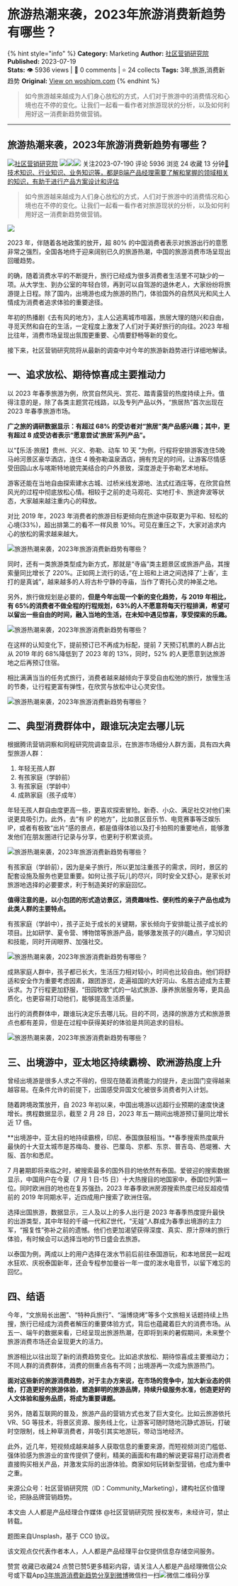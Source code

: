 # 旅游热潮来袭，2023年旅游消费新趋势有哪些？
{% hint style="info" %}
**Category:** Marketing
**Author:** [社区营销研究院](https://www.woshipm.com/u/1210798)
**Published:** 2023-07-19  
**Stats:** 👁️ 5936 views | 💬 0 comments | ⭐ 24 collects
**Tags:** 3年,旅游,消费新趋势
**Original:** [View on woshipm.com](https://www.woshipm.com/marketing/5869195.html)
{% endhint %}
> 如今旅游越来越成为人们身心放松的方式，人们对于旅游中的消费情况和心境也在不停的变化。让我们一起看一看作者对旅游现状的分析，以及如何利用好这一消费新趋势做营销。

---

## 旅游热潮来袭，2023年旅游消费新趋势有哪些？

[![](https://static.woshipm.com/view/2022112916184892281.jpg?imageView2/1/w/72/h/72/q/100)](https://www.woshipm.com/u/1210798)[社区营销研究院](https://www.woshipm.com/u/1210798) ![](https://static.woshipm.com/tag/1122_1@2x.png)![](https://static.woshipm.com/tag/2104_1@2x.png)![](https://static.woshipm.com/tag/2203_1@2x.png) 关注2023-07-190 评论 5936 浏览 24 收藏 13 分钟[🔗 技术知识、行业知识、业务知识等，都是B端产品经理需要了解和掌握的领域相关的知识，有助于进行产品方案设计和评估](https://ke.qidianla.com/courses/bcpm)

> 如今旅游越来越成为人们身心放松的方式，人们对于旅游中的消费情况和心境也在不停的变化。让我们一起看一看作者对旅游现状的分析，以及如何利用好这一消费新趋势做营销。

![](https://image.woshipm.com/2023/04/13/c6e5067c-d9e9-11ed-9d7a-00163e0b5ff3.jpg)

2023 年，伴随着各地政策的放开，超 80% 的中国消费者表示对旅游出行的意愿非常之强烈，全国各地终于迎来阔别已久的旅游热潮，中国的旅游消费市场呈现出回暖趋势。

的确，随着消费水平的不断提升，旅行已经成为很多消费者生活里不可缺少的一项。从大学生、到办公室的年轻白领，再到可以自驾游的退休老人，大家纷纷将旅游提上日程。除了国内，出境游也成为旅游的热门，体验国外的自然风光和风土人情成为消费者追求体验的重要途径。

年初的热播剧《去有风的地方》，主人公逃离城市喧嚣，旅居大理的随兴和自由，寻觅天然和自在的生活，一定程度上激发了人们对于美好旅行的向往。2023 年相比往年，消费市场呈现出氛围更重要、心情要舒畅等新的变化。

接下来，社区营销研究院将从最新的调查中对今年的旅游新趋势进行详细地解读。

## 一、追求放松、期待惊喜成主要推动力

以 2023 年春季旅游为例，欣赏自然风光、赏花、踏青露营的热度持续上升。值得注意的是，除了各类主题赏花线路，以及专列产品以外，“旅居热”首次出现在 2023 年春季旅游市场。

**广之旅的调研数据显示：有超过 68% 的受访者对“旅居”类产品感兴趣；其中，更有超过 8 成受访者表示“愿意尝试‘旅居’系列产品”。**

以“【乐活·旅居】贵州、兴义、弥勒、动车 10 天 ”为例，行程将安排游客连住5晚马岭河景区豪华酒店，连住 4 晚弥勒温泉酒店，拥有充足的时间，让游客尽情感受田园山水与喀斯特地貌完美结合的户外景致，深度游走于弥勒艺术地标。

游客还能在当地自由探索建水古城、过桥米线发源地、法式红酒庄等，在欣赏自然风光的过程中彻底放松心情。相较于之前的走马观花、实地打卡、旅途奔波等状态，大家越来越注重内心的释放。

对比 2019 年，2023 年消费者的旅游目标更倾向在旅途中获取更为平和、轻松的心境(33%)，超出排第二的看不一样风景 10%。可见在重压之下，大家对追求内心的放松的需求越来越大。

![旅游热潮来袭，2023年旅游消费新趋势有哪些？](https://image.woshipm.com/wp-files/2023/07/1YVmL3zsZUX0RHqA6B06.png)

同时，还有一类旅游类型成为新方式，那就是“寺庙”类主题景区或旅游产品，其搜索量同比增长了 220%。正如网上流行的话，”在上班和上进之间选择了’上香’，主打的是真诚”，越来越多的人将古朴宁静的寺庙，当作了寄托心灵的神圣之地。

另外，旅行做规划是必要的，**但是今年出现一个新的变化趋势，与 2019 年相比，有 65%的消费者不做全程的行程规划，63%的人不愿意将每天行程排满，希望可以留出一些自由的时间，融入当地的生活，在未知中遇见惊喜，享受探索的乐趣。**

![旅游热潮来袭，2023年旅游消费新趋势有哪些？](https://image.woshipm.com/wp-files/2023/07/P2h7NGme5elNu2l4RJUo.png)

在这样的认知变化下，提前预订已不再成为标配，提前 7 天预订机票的人群占比从 2019 年的 68%降低到了 2023 年的 13%，同时，52% 的人更愿意到达旅游地之后再预订住宿。

相比满满当当的任务式旅行，消费者越来越倾向于享受自由松弛的旅行，放慢生活的节奏，让行程更富有弹性，在欣赏与放松中让心灵安住。

![旅游热潮来袭，2023年旅游消费新趋势有哪些？](https://image.woshipm.com/wp-files/2023/07/Yqq3A8pc5a1DT3jiqv9F.png)

## 二、典型消费群体中，跟谁玩决定去哪儿玩

根据腾讯营销洞察和同程研究院调查显示，在旅游市场细分人群方面，具有四大典型旅游人群：

1.  年轻无孩人群
2.  有孩家庭（学龄前）
3.  有孩家庭（学龄中）
4.  成熟家庭（孩子成年）

年轻无孩人群自由度更高一些，更喜欢探索冒险。新奇、小众、满足社交对他们来说更具吸引力。此外，去“有 IP 的地方”，比如景区音乐节、电竞赛事等泛娱乐 IP，或者有极致“出片”感的景点，都是值得体验以及打卡拍照的重要地点，能够激发他们在朋友圈进行记录与分享，也更利于积累谈资。

![旅游热潮来袭，2023年旅游消费新趋势有哪些？](https://image.woshipm.com/wp-files/2023/07/kLzQdYMqeEZ8jgtGQrq2.png)

有孩家庭（学龄前），因为是亲子旅行，所以更加注重孩子的需求，同时，景区的配套设施及服务也更显重要。如何让孩子玩儿的尽兴，同时安全又舒心，是家长对旅游地选择的必要要求，利于制造美好的家庭回忆。

**值得注意的是，以小包团的形式造访景区，消费趣味性、便利性的亲子产品也成为此类人群的主要特点。**

有孩家庭（学龄中），孩子正处于成长的关键期，家长倾向于安排能让孩子成长的项目。比如研学、夏令营、博物馆等旅游产品，能够激发孩子的兴趣点，学习知识和技能，同时开阔眼界、加强社交。

![旅游热潮来袭，2023年旅游消费新趋势有哪些？](https://image.woshipm.com/wp-files/2023/07/FuhJrQdzomAwD0YZUadm.png)

成熟家庭人群中，孩子都已长大，生活压力相对较小，时间也比较自由。他们将舒适和安全作为重要考虑因素，跟团游览，走遍祖国的大好河山、名胜古迹成为主要诉求。为了行程更加舒服，“田园牧歌”式的一站式旅游、康养旅居服务等，更具品质化，也更容易打动他们，能够提高生活质量。

出行的消费群体中，跟谁玩决定乐去哪儿玩。目的不同，选择的旅游方式和旅游景点也都有差异，但是在过程中获得美好的体验是共同追求的目标。

![旅游热潮来袭，2023年旅游消费新趋势有哪些？](https://image.woshipm.com/wp-files/2023/07/bkqHGnDsAyqJCRJSdUmr.png)

## 三、出境游中，亚太地区持续霸榜、欧洲游热度上升

曾经出境游是很多人求之不得的，但现在随着消费能力的提升，走出国门变得越来越容易。在条件允许的前提下，出国感受异国文化被很多消费者列入计划。

随着跨境政策放开，自 2023 年初以来，中国出境游以远超行业预期的速度快速增长。携程数据显示，截至 2 月 28 日，2023 年五一期间出境游预订量同比增长近 17 倍。

**出境游中，亚太目的地持续霸榜，印尼、泰国旗鼓相当。**春季搜索热度飙升最快的十大亚太城市是苏梅岛、曼谷、巴厘岛、京都、东京、普吉岛、芭堤雅、大阪、首尔和悉尼。

7 月暑期即将来临之时，被搜索最多的国外目的地依然有泰国。爱彼迎的搜索数据显示，中国用户在今夏（7 月 1 日-15 日）十大热搜目的地国家中，泰国位列第一位。同时欧洲目的地也在复苏强劲，2023 年春季欧洲房源搜索热度已经反超疫情前的 2019 年同期水平，近四成用户搜索了欧洲住宿。

选择出国旅游，数据显示，三人及以上的多人出行是 2023 年春季热度提升最快的出游类型，其中年轻的千禧一代和Z世代，“无娃”人群成为春季出境游的主力军，“报复性”弥补之前的遗憾。他们也更加渴望获得深度、真实、原汁原味的旅行体验，有时候会可以选择当地的节日盛会去旅游。

以泰国为例，两成以上的用户选择在泼水节前后前往泰国游玩，和本地居民一起戏水狂欢、庆祝泰国新年，还会专程参加曼谷一年一度的泼水电音节，以留下难忘的回忆。

## 四、结语

今年，“文旅局长出圈”、“特种兵旅行”、“淄博烧烤”等多个文旅相关话题持续上热搜，旅行已经成为消费者解压的重要体验方式，背后也蕴藏着巨大的消费市场。从五一、端午的数据来看，已经呈现出旅游热潮，在即将到来的暑假期间，未来整个旅游消费市场还会呈现更大的活力。

旅游相比以往出现了新的消费趋势变化。比如追求放松、期待惊喜成主要推动力；不同人群的消费群体，消费的侧重点各有不同；出境游再一次成为旅游热门。

**面对这些新的旅游消费趋势，对于主办方来说，在市场的竞争中，加大新业态的供给，打造更好的旅游体验，塑造鲜明的旅游品牌，持续升级服务水准，创造更好的人文体验和服务品质，将成为重要课题。**

另外，随着互联网的普及，旅游产品的营销方式也发了巨大变化。比如云旅游依托 VR、5G 等技术，将景区资源、服务线上化，让游客可随时随地沉静式游玩，打破时空限制，线上种草消费者，并吸引其实地游玩，带动当地经济。

此外，近几年，短视频成越来越多人获取信息的重要来源，而短视频浏览门槛低、强体验感为旅游业的宣传提供了便利，精美的画面和有趣的解说更容易打动消费者直接购买相关产品，并激发实际的出游体验。商家如何玩转新型营销，也成为重中之重。

来源公众号：社区营销研究院（ID：Community\_Marketing），建构社区价值理论，把脉品牌营销趋势。

本文由 人人都是产品经理合作媒体 @社区营销研究院 授权发布，未经许可，禁止转载。

题图来自Unsplash，基于 CC0 协议。

该文观点仅代表作者本人，人人都是产品经理平台仅提供信息存储空间服务。

赞赏 收藏已收藏24 点赞已赞5更多精彩内容，请关注人人都是产品经理微信公众号或下载App[3年](https://www.woshipm.com/tag/3%e5%b9%b4)[旅游](https://www.woshipm.com/tag/%e6%97%85%e6%b8%b8)[消费新趋势](https://www.woshipm.com/tag/%e6%b6%88%e8%b4%b9%e6%96%b0%e8%b6%8b%e5%8a%bf)[分享到微博](https://service.weibo.com/share/share.php?appkey=2775287854&title=旅游热潮来袭，2023年旅游消费新趋势有哪些？&url=https://www.woshipm.com/marketing/5869195.html&pic=https://image.woshipm.com/2023/04/13/c6e5067c-d9e9-11ed-9d7a-00163e0b5ff3.jpg)微信扫一扫![微信二维码](https://api.pwmqr.com/qrcode/create/?url=https://www.woshipm.com/marketing/5869195.html)分享